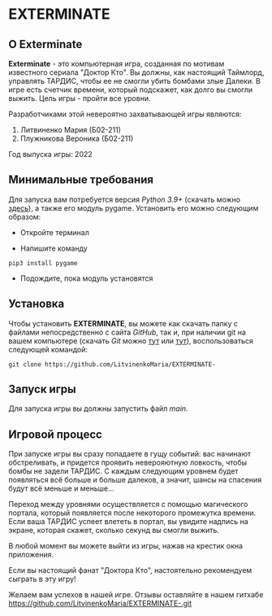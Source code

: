 # **EXTERMINATE**

## О **Exterminate**

**Exterminate** - это компьютерная игра, созданная по мотивам известного сериала "Доктор Кто". Вы должны, как настоящий Таймлорд, управлять ТАРДИС, чтобы ее не смогли убить бомбами злые Далеки. В игре есть счетчик времени, который подскажет, как долго вы смогли выжить. Цель игры - пройти все уровни.

Разработчиками этой невероятно захватывающей игры являются:
1) Литвиненко Мария (Б02-211)
2) Плужникова Вероника (Б02-211)

Год выпуска игры: 2022

## Минимальные требования

Для запуска вам потребуется версия *Python 3.9+* (скачать можно [здесь](https://www.python.org/downloads/)), 
а также его модуль pygame. Установить его можно следующим образом:

* Откройте терминал

* Напишите команду 

```
pip3 install pygame
```
* Подождите, пока модуль установятся

## Установка

Чтобы установить **EXTERMINATE**, вы можете как скачать папку с файлами непосредственно с сайта *GitHub*, так и, при наличии git на вашем компьютере 
(скачать *Git* можно [тут](https://git-scm.com/downloads) или [тут](https://gitforwindows.org/)), воспользоваться следующей командой: 

```
git clone https://github.com/LitvinenkoMaria/EXTERMINATE-
```
## Запуск игры
Для запуска игры вы должны запустить файл *main*. 

## Игровой процесс
При запуске игры вы сразу попадаете в гущу событий: вас начинают обстреливать, и придется проявить неверояютную ловкость, чтобы бомбы не задели ТАРДИС. С каждым следующим уровнем будет появляться всё больше и больше далеков, а значит, шансы на спасения будут всё меньше и меньше...

Переход между уровнями осуществляется с помощью магического портала, который появляется после некоторого промежутка времени. Если ваша ТАРДИС успеет влететь в портал, вы увидите надпись на экране, которая скажет, сколько секунд вы смогли выжить.

В любой момент вы можете выйти из игры, нажав на крестик окна приложения.

Если вы настоящий фанат "Доктора Кто", настоятельно рекомендуем сыграть в эту игру!

Желаем вам успехов в нашей игре. Отзывы оставляйте в нашем гитхабе https://github.com/LitvinenkoMaria/EXTERMINATE-.git
